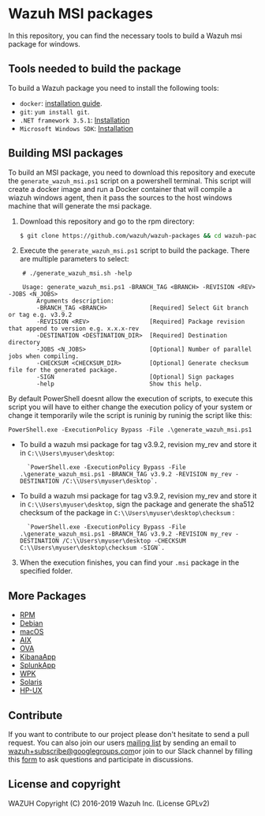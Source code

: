 Wazuh MSI packages
==================

In this repository, you can find the necessary tools to build a Wazuh msi package for windows.

## Tools needed to build the package

To build a Wazuh package you need to install the following tools:
  - `docker`: [installation guide](https://docs.docker.com/install/linux/docker-ce/centos/).
  - `git`: `yum install git`.
  - `.NET framework 3.5.1`: [Installation](https://www.microsoft.com/en-us/download/details.aspx?id=22)
  - `Microsoft Windows SDK`: [Installation](https://developer.microsoft.com/en-US/windows/downloads/windows-10-sdk)

## Building MSI packages

To build an MSI package, you need to download this repository and execute the `generate_wazuh_msi.ps1` script on a powershell terminal. This script will  create a docker image and run a Docker container  that will compile a wiazuh windows agent, then it pass the sources to the host windows machine that will generate the msi package.

1. Download this repository and go to the rpm directory:
    ```bash
    $ git clone https://github.com/wazuh/wazuh-packages && cd wazuh-packages/windows
    ```

2. Execute the `generate_wazuh_msi.ps1` script to build the package. There are multiple parameters to select:
```shellsession
    # ./generate_wazuh_msi.sh -help

    Usage: generate_wazuh_msi.ps1 -BRANCH_TAG <BRANCH> -REVISION <REV> -JOBS <N_JOBS>
        Arguments description:
        -BRANCH_TAG <BRANCH>            [Required] Select Git branch or tag e.g. v3.9.2
        -REVISION <REV>                 [Required] Package revision that append to version e.g. x.x.x-rev
        -DESTINATION <DESTINATION_DIR>  [Required] Destination directory
        -JOBS <N_JOBS>                  [Optional] Number of parallel jobs when compiling.
        -CHECKSUM <CHECKSUM_DIR>        [Optional] Generate checksum file for the generated package.
        -SIGN                           [Optional] Sign packages
        -help                           Show this help.
```

By default PowerShell doesnt allow the execution of scripts, to execute this script you will have to either change the execution policy of your system or change it temporarily wile the script is runinig by runinig the script like this:
```shellsession
PowerShell.exe -ExecutionPolicy Bypass -File .\generate_wazuh_msi.ps1
```

* To build a wazuh msi package for tag v3.9.2, revision my_rev and store it in  `C:\\Users\myuser\desktop`:

        `PowerShell.exe -ExecutionPolicy Bypass -File .\generate_wazuh_msi.ps1 -BRANCH_TAG v3.9.2 -REVISION my_rev -DESTINATION /C:\\Users\myuser\desktop`.

* To build a wazuh msi package for tag v3.9.2, revision my_rev and store it in  `C:\\Users\myuser\desktop`, sign the package and generate the sha512 checksum of the package in `C:\\Users\myuser\desktop\checksum` :

        `PowerShell.exe -ExecutionPolicy Bypass -File .\generate_wazuh_msi.ps1 -BRANCH_TAG v3.9.2 -REVISION my_rev -DESTINATION /C:\\Users\myuser\desktop -CHECKSUM C:\\Users\myuser\desktop\checksum -SIGN`.

3. When the execution finishes, you can find your `.msi` package in the specified folder.

## More Packages

- [RPM](/rpms/README.md)
- [Debian](/debs/README.md)
- [macOS](/macos/README.md)
- [AIX](/aix/README.md)
- [OVA](/ova/README.md)
- [KibanaApp](/wazuhapp/README.md)
- [SplunkApp](/splunkapp/README.md)
- [WPK](/wpk/README.md)
- [Solaris](/solaris/README.md)
- [HP-UX](/hpux/README.md)

## Contribute

If you want to contribute to our project please don't hesitate to send a pull request. You can also join our users [mailing list](https://groups.google.com/d/forum/wazuh) by sending an email to [wazuh+subscribe@googlegroups.com](mailto:wazuh+subscribe@googlegroups.com)or join to our Slack channel by filling this [form](https://wazuh.com/community/join-us-on-slack/) to ask questions and participate in discussions.

## License and copyright

WAZUH
Copyright (C) 2016-2019 Wazuh Inc.  (License GPLv2)
